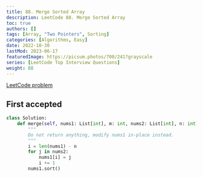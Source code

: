 ```yaml
---
title: 88. Merge Sorted Array
description: LeetCode 88. Merge Sorted Array
toc: true
authors: []
tags: [Array, "Two Pointers", Sorting]
categories: [Algorithms, Easy]
date: 2022-10-30
lastMod: 2023-06-17
featuredImage: https://picsum.photos/700/241?grayscale
series: [LeetCode Top Interview Questions]
weight: 88
---
```


[LeetCode problem](https://leetcode.com/problems/merge-sorted-array/)

## First accepted

```python
class Solution:
    def merge(self, nums1: List[int], m: int, nums2: List[int], n: int) -> None:
        """
        Do not return anything, modify nums1 in-place instead.
        """
        i = len(nums1) - n
        for j in nums2:
            nums1[i] = j
            i += 1
        nums1.sort()
```
